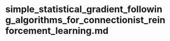 # simple_statistical_gradient_following_algorithms_for_connectionist_reinforcement_learning.md

<!-- REFERENCE -->
